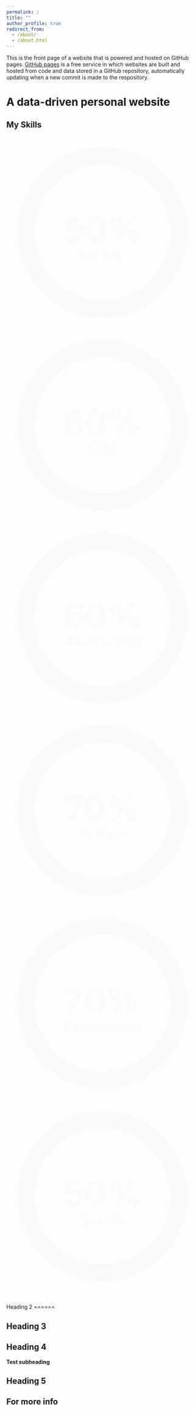 ```yaml
---
permalink: /
title: ""
author_profile: true
redirect_from: 
  - /about/
  - /about.html
---
```

<script src="https://unpkg.com/typed.js@2.1.0/dist/typed.umd.js"></script>

  <!-- Element to contain animated typing -->
  <span id="element"></span>

  <!-- Load library from the CDN -->
  <script src="https://unpkg.com/typed.js@2.1.0/dist/typed.umd.js"></script>

  <!-- Setup and start animation! -->
  <script>
    var typed = new Typed('#element', {
      strings: ['', '<H2>Tanner's website is still under construction...Please wait - attempting to reestablish</H2>'],
      typeSpeed: 80, loop: true, loopCount: Infinity
    });
  </script>

This is the front page of a website that is powered and hosted on GitHub pages. [GitHub pages](https://pages.github.com) is a free service in which websites are built and hosted from code and data stored in a GitHub repository, automatically updating when a new commit is made to the respository. 

A data-driven personal website
======
<div class="works mb-8 md:mb-16"><h2 class="font-bold text-xl pb-3 mb-3 border-b sal-animate" data-sal="slide-up" data-sal-duration="800"> My <span class="text-blue-500">Skills</span></h2><div class="grid grid-cols-2 md:grid-cols-3 gap-4 py-3 items-center"><div class="svg-item sal-animate" data-sal="slide-up" data-sal-duration="800"> <svg width="100%" height="100%" viewBox="0 0 40 40" class="donut"> <circle class="donut-hole" cx="20" cy="20" r="15.91549430918954" fill="#fff"></circle> <circle class="donut-ring" cx="20" cy="20" r="15.91549430918954" fill="transparent" stroke-width="3.5"></circle> <circle class="text-pink-400 stroke-current donut-segment donut-segment-1" cx="20" cy="20" r="15.91549430918954" fill="transparent" stroke-width="3.5" stroke-dasharray="90 10" stroke-dashoffset="25"></circle> <g class="fill-current"> <text y="50%" transform="translate(0, 2)"> <tspan x="50%" text-anchor="middle" class="text-pink-400 donut-percent"> 90% </tspan> </text> <text y="60%" transform="translate(0, 2)"> <tspan x="50%" text-anchor="middle" class="text-gray-800 font-light donut-data"> HTML </tspan> </text> </g> </svg></div><style> .donut-segment-1 { animation: donut1 4s; } @keyframes donutfadelong { 0% { opacity: 0; } 100% { opacity: 1; } } @keyframes donut1 { 0% { stroke-dasharray: 0, 100; } 100% { stroke-dasharray: 90, 10; } }</style><div class="svg-item sal-animate" data-sal="slide-up" data-sal-duration="800"> <svg width="100%" height="100%" viewBox="0 0 40 40" class="donut"> <circle class="donut-hole" cx="20" cy="20" r="15.91549430918954" fill="#fff"></circle> <circle class="donut-ring" cx="20" cy="20" r="15.91549430918954" fill="transparent" stroke-width="3.5"></circle> <circle class="text-green-400 stroke-current donut-segment donut-segment-2" cx="20" cy="20" r="15.91549430918954" fill="transparent" stroke-width="3.5" stroke-dasharray="80 20" stroke-dashoffset="25"></circle> <g class="fill-current"> <text y="50%" transform="translate(0, 2)"> <tspan x="50%" text-anchor="middle" class="text-green-400 donut-percent"> 80% </tspan> </text> <text y="60%" transform="translate(0, 2)"> <tspan x="50%" text-anchor="middle" class="text-gray-800 font-light donut-data"> CSS </tspan> </text> </g> </svg></div><style> .donut-segment-2 { animation: donut2 4s; } @keyframes donutfadelong { 0% { opacity: 0; } 100% { opacity: 1; } } @keyframes donut2 { 0% { stroke-dasharray: 0, 100; } 100% { stroke-dasharray: 80, 20; } }</style><div class="svg-item sal-animate" data-sal="slide-up" data-sal-duration="800"> <svg width="100%" height="100%" viewBox="0 0 40 40" class="donut"> <circle class="donut-hole" cx="20" cy="20" r="15.91549430918954" fill="#fff"></circle> <circle class="donut-ring" cx="20" cy="20" r="15.91549430918954" fill="transparent" stroke-width="3.5"></circle> <circle class="text-yellow-400 stroke-current donut-segment donut-segment-3" cx="20" cy="20" r="15.91549430918954" fill="transparent" stroke-width="3.5" stroke-dasharray="60 40" stroke-dashoffset="25"></circle> <g class="fill-current"> <text y="50%" transform="translate(0, 2)"> <tspan x="50%" text-anchor="middle" class="text-yellow-400 donut-percent"> 60% </tspan> </text> <text y="60%" transform="translate(0, 2)"> <tspan x="50%" text-anchor="middle" class="text-gray-800 font-light donut-data"> JavaScript </tspan> </text> </g> </svg></div><style> .donut-segment-3 { animation: donut3 4s; } @keyframes donutfadelong { 0% { opacity: 0; } 100% { opacity: 1; } } @keyframes donut3 { 0% { stroke-dasharray: 0, 100; } 100% { stroke-dasharray: 60, 40; } }</style><div class="svg-item sal-animate" data-sal="slide-up" data-sal-duration="800"> <svg width="100%" height="100%" viewBox="0 0 40 40" class="donut"> <circle class="donut-hole" cx="20" cy="20" r="15.91549430918954" fill="#fff"></circle> <circle class="donut-ring" cx="20" cy="20" r="15.91549430918954" fill="transparent" stroke-width="3.5"></circle> <circle class="text-indigo-400 stroke-current donut-segment donut-segment-4" cx="20" cy="20" r="15.91549430918954" fill="transparent" stroke-width="3.5" stroke-dasharray="70 30" stroke-dashoffset="25"></circle> <g class="fill-current"> <text y="50%" transform="translate(0, 2)"> <tspan x="50%" text-anchor="middle" class="text-indigo-400 donut-percent"> 70% </tspan> </text> <text y="60%" transform="translate(0, 2)"> <tspan x="50%" text-anchor="middle" class="text-gray-800 font-light donut-data"> Python </tspan> </text> </g> </svg></div><style> .donut-segment-4 { animation: donut4 4s; } @keyframes donutfadelong { 0% { opacity: 0; } 100% { opacity: 1; } } @keyframes donut4 { 0% { stroke-dasharray: 0, 100; } 100% { stroke-dasharray: 70, 30; } }</style><div class="svg-item sal-animate" data-sal="slide-up" data-sal-duration="800"> <svg width="100%" height="100%" viewBox="0 0 40 40" class="donut"> <circle class="donut-hole" cx="20" cy="20" r="15.91549430918954" fill="#fff"></circle> <circle class="donut-ring" cx="20" cy="20" r="15.91549430918954" fill="transparent" stroke-width="3.5"></circle> <circle class="text-blue-400 stroke-current donut-segment donut-segment-5" cx="20" cy="20" r="15.91549430918954" fill="transparent" stroke-width="3.5" stroke-dasharray="70 30" stroke-dashoffset="25"></circle> <g class="fill-current"> <text y="50%" transform="translate(0, 2)"> <tspan x="50%" text-anchor="middle" class="text-blue-400 donut-percent"> 70% </tspan> </text> <text y="60%" transform="translate(0, 2)"> <tspan x="50%" text-anchor="middle" class="text-gray-800 font-light donut-data"> Photoshop </tspan> </text> </g> </svg></div><style> .donut-segment-5 { animation: donut5 4s; } @keyframes donutfadelong { 0% { opacity: 0; } 100% { opacity: 1; } } @keyframes donut5 { 0% { stroke-dasharray: 0, 100; } 100% { stroke-dasharray: 70, 30; } }</style><div class="svg-item sal-animate" data-sal="slide-up" data-sal-duration="800"> <svg width="100%" height="100%" viewBox="0 0 40 40" class="donut"> <circle class="donut-hole" cx="20" cy="20" r="15.91549430918954" fill="#fff"></circle> <circle class="donut-ring" cx="20" cy="20" r="15.91549430918954" fill="transparent" stroke-width="3.5"></circle> <circle class="text-red-400 stroke-current donut-segment donut-segment-6" cx="20" cy="20" r="15.91549430918954" fill="transparent" stroke-width="3.5" stroke-dasharray="50 50" stroke-dashoffset="25"></circle> <g class="fill-current"> <text y="50%" transform="translate(0, 2)"> <tspan x="50%" text-anchor="middle" class="text-red-400 donut-percent"> 50% </tspan> </text> <text y="60%" transform="translate(0, 2)"> <tspan x="50%" text-anchor="middle" class="text-gray-800 font-light donut-data"> Svelte </tspan> </text> </g> </svg></div><style> .donut-segment-6 { animation: donut6 4s; } @keyframes donutfadelong { 0% { opacity: 0; } 100% { opacity: 1; } } @keyframes donut6 { 0% { stroke-dasharray: 0, 100; } 100% { stroke-dasharray: 50, 50; } }</style><style> .svg-item { animation: donutfade 1s; } .donut-percent { font-size: 0.5em; transform: translateY(0.5em); font-weight: bold; } .donut-data { font-size: 0.2rem; transform: translateY(0.5em); text-align: center; animation: donutfadelong 1s; } .donut-percent { animation: donutfadelong 1s; } @keyframes donutfade { 0% { opacity: 0.2; } 100% { opacity: 1; } } .donut-ring { stroke: #ebebeb; } .donut-segment { transform-origin: center; }</style></div></div>
<div class="flex mb-3 md:mb-5 pt-1">
    <h2 class="h-1 font-semibold italic text-white typed"> </h2>
    <script src="https://cdn.jsdelivr.net/npm/typed.js@2.0.11"></script>
    <script> var options = { strings: [ "Teacher ^200", "Freelancer ^200", "Blogger ^200", "Programmer ^200", ], typeSpeed: 80, loop: true, loopCount: Infinity, }; var typed = new Typed(".typed", options); </script>
</div>
Heading 2
======


Heading 3
------


Heading 4
------


**Test subheading**



Heading 5
------


For more info
------


